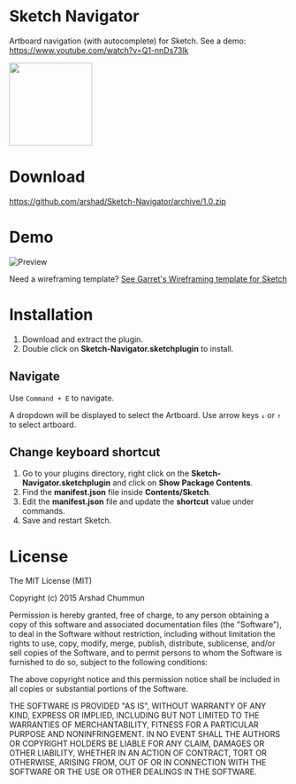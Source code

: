 # Sketch Navigator
Artboard navigation (with autocomplete) for Sketch. See a demo: https://www.youtube.com/watch?v=Q1-nnDs73lk

<img src="http://i.imgur.com/PSbP5G7.jpg" width="150" />

# Download

https://github.com/arshad/Sketch-Navigator/archive/1.0.zip

# Demo

![Preview](http://i.imgur.com/Xu8vAKD.gif)

Need a wireframing template? [See Garret's Wireframing template for Sketch](https://www.chapterthree.com/blog/wireframing-template-sketch)

# Installation

1. Download and extract the plugin.
2. Double click on **Sketch-Navigator.sketchplugin** to install.

## Navigate
Use `Command + E` to navigate.

A dropdown will be displayed to select the Artboard. Use arrow keys `↓` or `↑` to select artboard.

## Change keyboard shortcut

1. Go to your plugins directory, right click on the **Sketch-Navigator.sketchplugin** and click on **Show Package Contents**.
2. Find the **manifest.json** file inside **Contents/Sketch**.
3. Edit the **manifest.json** file and update the **shortcut** value under commands.
4. Save and restart Sketch.

# License

The MIT License (MIT)

Copyright (c) 2015 Arshad Chummun

Permission is hereby granted, free of charge, to any person obtaining a copy
of this software and associated documentation files (the "Software"), to deal
in the Software without restriction, including without limitation the rights
to use, copy, modify, merge, publish, distribute, sublicense, and/or sell
copies of the Software, and to permit persons to whom the Software is
furnished to do so, subject to the following conditions:

The above copyright notice and this permission notice shall be included in all
copies or substantial portions of the Software.

THE SOFTWARE IS PROVIDED "AS IS", WITHOUT WARRANTY OF ANY KIND, EXPRESS OR
IMPLIED, INCLUDING BUT NOT LIMITED TO THE WARRANTIES OF MERCHANTABILITY,
FITNESS FOR A PARTICULAR PURPOSE AND NONINFRINGEMENT. IN NO EVENT SHALL THE
AUTHORS OR COPYRIGHT HOLDERS BE LIABLE FOR ANY CLAIM, DAMAGES OR OTHER
LIABILITY, WHETHER IN AN ACTION OF CONTRACT, TORT OR OTHERWISE, ARISING FROM,
OUT OF OR IN CONNECTION WITH THE SOFTWARE OR THE USE OR OTHER DEALINGS IN THE
SOFTWARE.
